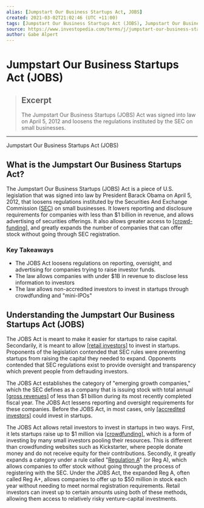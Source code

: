 ```yaml
---
alias: [Jumpstart Our Business Startups Act, JOBS]
created: 2021-03-02T21:02:46 (UTC +11:00)
tags: [Jumpstart Our Business Startups Act (JOBS), Jumpstart Our Business Startups Act (JOBS)]
source: https://www.investopedia.com/terms/j/jumpstart-our-business-startups-act-jobs.asp
author: Gabe Alpert
---
```


# Jumpstart Our Business Startups Act (JOBS)

> ## Excerpt
> The Jumpstart Our Business Startups (JOBS) Act was signed into law on April 5, 2012 and loosens the regulations instituted by the SEC on small businesses.

---

Jumpstart Our Business Startups Act (JOBS)
## What is the Jumpstart Our Business Startups Act?

The Jumpstart Our Business Startups (JOBS) Act is a piece of U.S. legislation that was signed into law by President Barack Obama on April 5, 2012, that loosens regulations instituted by the Securities And Exchange Commission ([SEC](https://www.investopedia.com/terms/s/sec.asp)) on small businesses. It lowers reporting and disclosure requirements for companies with less than $1 billion in revenue, and allows advertising of securities offerings. It also allows greater access to [[crowd-funding]](https://www.investopedia.com/terms/c/crowdfunding.asp), and greatly expands the number of companies that can offer stock without going through SEC registration.

### Key Takeaways

-   The JOBS Act loosens regulations on reporting, oversight, and advertising for companies trying to raise investor funds.
-   The law allows companies with under $1B in revenue to disclose less information to investors
-   The law allows non-accredited investors to invest in startups through crowdfunding and "mini-IPOs"

## Understanding the Jumpstart Our Business Startups Act (JOBS)

The JOBS Act is meant to make it easier for startups to raise capital. Secondarily, it is meant to allow [[retail investors]](https://www.investopedia.com/terms/r/retailinvestor.asp) to invest in startups. Proponents of the legislation contended that SEC rules were preventing startups from raising the capital they needed to expand. Opponents contended that SEC regulations exist to provide oversight and transparency which prevent people from defrauding investors.

The JOBS Act establishes the category of "emerging growth companies," which the SEC defines as a company that is issuing stock with total annual [[gross revenues]](https://www.investopedia.com/terms/g/grosssales.asp) of less than $1 billion during its most recently completed fiscal year. The JOBS Act lessens reporting and oversight requirements for these companies. Before the JOBS Act, in most cases, only [[accredited investors]](https://www.investopedia.com/terms/a/accreditedinvestor.asp) could invest in startups.

The JOBS Act allows retail investors to invest in startups in two ways. First, it lets startups raise up to $1 million via [[crowdfunding]](https://www.investopedia.com/terms/c/crowdfunding.asp), which is a form of investing by many small investors pooling their resources. This is different than crowdfunding websites such as Kickstarter, where people donate money and do not receive equity for their contributions. Secondly, it greatly expands a category under a rule called "[Regulation A](https://www.investopedia.com/terms/r/regulationa.asp)" (or Reg A), which allows companies to offer stock without going through the process of registering with the SEC. Under the JOBS Act, the expanded Reg A, often called Reg A+, allows companies to offer up to $50 million in stock each year without needing to meet normal registration requirements. Retail investors can invest up to certain amounts using both of these methods, allowing them access to relatively risky venture-capital investments.
